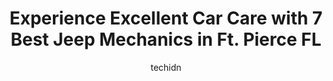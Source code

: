 ---
layout: ampstory
image: https://images.unsplash.com/photo-1576933875027-3314e0a79702?ixlib=rb-4.0.3&ixid=MnwxMjA3fDB8MHxwaG90by1wYWdlfHx8fGVufDB8fHx8&auto=format&fit=crop&w=640&h=853&q=80
author: techidn
featured: false
description: Trust your vehicles maintenance and repairs to the 7 best Jeep Mechanic in Ft. Pierce FL, USA. With their extensive experience, cutting-edge technology, and commitment to customer satisfact
title: Experience Excellent Car Care with 7 Best Jeep Mechanics in Ft. Pierce FL
cover:
   title: Experience Excellent Car Care with 7 Best Jeep Mechanics in Ft. Pierce FL
   subtitle: Rickpate
   background: https://images.unsplash.com/photo-1576933875027-3314e0a79702?ixlib=rb-4.0.3&ixid=MnwxMjA3fDB8MHxwaG90by1wYWdlfHx8fGVufDB8fHx8&auto=format&fit=crop&w=640&h=853&q=80

pages: 
 - layout: thirds
   top: <h1>#1 Mikes Performance Garage</h1>
   bottom: "<p>These Guys were made by God he did something special when he put them on earth to help  the folks who need a good mechanic in these times where every penny counts very ni</p>"
   background: https://www.knot35.com/toplist/wp-content/uploads/2023/06/best-jeep-mechanic-1-in-ft-pierce-fl-1685833090.jpeg
   backgroundblur: true
 - layout: thirds
   top: <h1>#2 Total Auto Care Center</h1>
   bottom: "<p>4680 S US Hwy 1, Fort Pierce, FL 34982, United States</p>"
   background: https://www.knot35.com/toplist/wp-content/uploads/2023/06/best-jeep-mechanic-2-in-ft-pierce-fl-1685833090.jpeg
   cta:
      link: https://www.knot35.com/toplist/experience-excellent-car-care-with-7-best-jeep-mechanics-in-ft-pierce-fl/
      text: Experience Excellent Car Care with 7 Best Jeep Mechanics in Ft. Pierce FL
 - layout: thirds
   top: <h1>#3 The Shop Of Ft. Pierce</h1>
   bottom: "<p>3361 S US Hwy 1, Fort Pierce, FL 34982, United States</p>"
   background: https://www.knot35.com/toplist/wp-content/uploads/2023/06/best-jeep-mechanic-3-in-ft-pierce-fl-1685833091.jpeg
   cta:
      link: https://www.knot35.com/toplist/experience-excellent-car-care-with-7-best-jeep-mechanics-in-ft-pierce-fl/
      text: Experience Excellent Car Care with 7 Best Jeep Mechanics in Ft. Pierce FL
 - layout: thirds
   top: <h1>#4 JW Automotive</h1>
   bottom: "<p>470 S Market Ave, Fort Pierce, FL 34982, United States</p>"
   background: https://images.unsplash.com/photo-1527067829737-402993088e6b?ixlib=rb-4.0.3&ixid=MnwxMjA3fDB8MHxwaG90by1wYWdlfHx8fGVufDB8fHx8&auto=format&fit=crop&w=640&h=853&q=80
   cta:
      link: https://www.knot35.com/toplist/experience-excellent-car-care-with-7-best-jeep-mechanics-in-ft-pierce-fl/
      text: Experience Excellent Car Care with 7 Best Jeep Mechanics in Ft. Pierce FL
 - layout: thirds
   top: <h1>#5 Puccini Auto Repairs LLC</h1>
   bottom: "<p>3338 Enterprise Rd, Fort Pierce, FL 34982, United States</p>"
   background: https://images.unsplash.com/photo-1552083974-186346191183?ixlib=rb-4.0.3&ixid=MnwxMjA3fDB8MHxwaG90by1wYWdlfHx8fGVufDB8fHx8&auto=format&fit=crop&w=640&h=853&q=80
   cta:
      link: https://www.knot35.com/toplist/experience-excellent-car-care-with-7-best-jeep-mechanics-in-ft-pierce-fl/
      text: Experience Excellent Car Care with 7 Best Jeep Mechanics in Ft. Pierce FL
 - layout: thirds
   top: <h1>#6 Never Fear Transmission & Automotive</h1>
   bottom: "<p>1605 Orange Ave, Fort Pierce, FL 34950, United States</p>"
   background: https://images.unsplash.com/photo-1608411404720-c8f0417bcdba?ixlib=rb-4.0.3&ixid=MnwxMjA3fDB8MHxwaG90by1wYWdlfHx8fGVufDB8fHx8&auto=format&fit=crop&w=640&h=853&q=80
   cta:
      link: https://www.knot35.com/toplist/experience-excellent-car-care-with-7-best-jeep-mechanics-in-ft-pierce-fl/
      text: Experience Excellent Car Care with 7 Best Jeep Mechanics in Ft. Pierce FL
 - layout: thirds
   top: <h1>#7 Fort Pierce Auto Air & Repair</h1>
   bottom: "<p>3111 Oleander Ave, Fort Pierce, FL 34982, United States</p>"
   background: https://images.unsplash.com/photo-1527066579998-dbbae57f45ce?ixlib=rb-4.0.3&ixid=MnwxMjA3fDB8MHxwaG90by1wYWdlfHx8fGVufDB8fHx8&auto=format&fit=crop&w=640&h=853&q=80
   cta:
      link: https://www.knot35.com/toplist/experience-excellent-car-care-with-7-best-jeep-mechanics-in-ft-pierce-fl/
      text: Experience Excellent Car Care with 7 Best Jeep Mechanics in Ft. Pierce FL
 - layout: thirds
   middle: Continue reading...
   background: https://images.unsplash.com/photo-1547366785-564103df7e13?ixlib=rb-4.0.3&ixid=MnwxMjA3fDB8MHxwaG90by1wYWdlfHx8fGVufDB8fHx8&auto=format&fit=crop&w=640&h=853&q=80
   cta:
      link: https://www.knot35.com/toplist/experience-excellent-car-care-with-7-best-jeep-mechanics-in-ft-pierce-fl/
      text: Experience Excellent Car Care with 7 Best Jeep Mechanics in Ft. Pierce FL
      
---